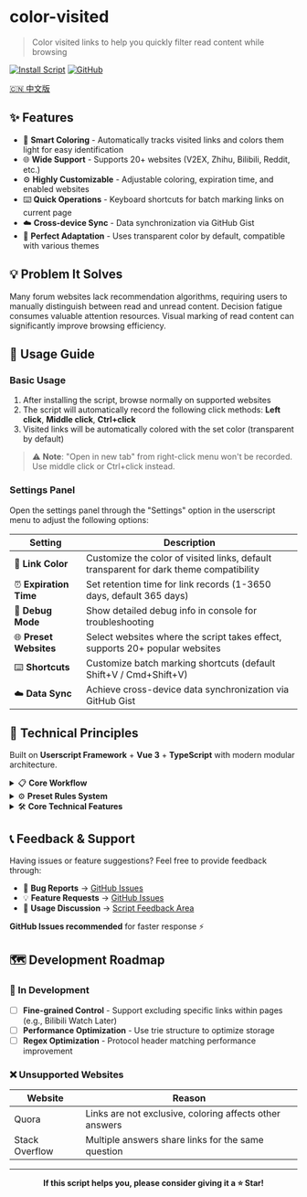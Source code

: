 # color-visited

> Color visited links to help you quickly filter read content while browsing

[![Install Script](https://img.shields.io/badge/Install-GreasyFork-blue?style=flat-square)](https://greasyfork.org/zh-CN/scripts/523600-color-visited-%E5%AF%B9%E5%B7%B2%E8%AE%BF%E9%97%AE%E8%BF%87%E7%9A%84%E9%93%BE%E6%8E%A5%E6%9F%93%E8%89%B2)
[![GitHub](https://img.shields.io/badge/Source-GitHub-green?style=flat-square)](https://github.com/chesha1/color-visited)

[🇨🇳 中文版](README.md)

## ✨ Features

- 🎯 **Smart Coloring** - Automatically tracks visited links and colors them light for easy identification
- 🌐 **Wide Support** - Supports 20+ websites (V2EX, Zhihu, Bilibili, Reddit, etc.)
- ⚙️ **Highly Customizable** - Adjustable coloring, expiration time, and enabled websites
- ⌨️ **Quick Operations** - Keyboard shortcuts for batch marking links on current page
- ☁️ **Cross-device Sync** - Data synchronization via GitHub Gist
- 🎨 **Perfect Adaptation** - Uses transparent color by default, compatible with various themes

## 💡 Problem It Solves

Many forum websites lack recommendation algorithms, requiring users to manually distinguish between read and unread content. Decision fatigue consumes valuable attention resources. Visual marking of read content can significantly improve browsing efficiency.

## 🚀 Usage Guide

### Basic Usage
1. After installing the script, browse normally on supported websites
2. The script will automatically record the following click methods: **Left click**, **Middle click**, **Ctrl+click**
3. Visited links will be automatically colored with the set color (transparent by default)

> ⚠️ **Note**: "Open in new tab" from right-click menu won't be recorded. Use middle click or Ctrl+click instead.

### Settings Panel
Open the settings panel through the "Settings" option in the userscript menu to adjust the following options:

| Setting | Description |
|---------|-------------|
| 🎨 **Link Color** | Customize the color of visited links, default transparent for dark theme compatibility |
| ⏰ **Expiration Time** | Set retention time for link records (1-3650 days, default 365 days) |
| 🐛 **Debug Mode** | Show detailed debug info in console for troubleshooting |
| 🌐 **Preset Websites** | Select websites where the script takes effect, supports 20+ popular websites |
| ⌨️ **Shortcuts** | Customize batch marking shortcuts (default Shift+V / Cmd+Shift+V) |
| ☁️ **Data Sync** | Achieve cross-device data synchronization via GitHub Gist |

## 🔧 Technical Principles

Built on **Userscript Framework** + **Vue 3** + **TypeScript** with modern modular architecture.

<details>
<summary>📋 <strong>Core Workflow</strong></summary>

1. **Page Detection** → Determine script activation through preset rules
2. **Link Monitoring** → Event delegation listens for link clicks (left/middle/Ctrl+click)
3. **State Recording** → Store URL and timestamp to GM local storage
4. **Style Coloring** → Dynamic CSS injection + class name addition for visual marking
5. **Dynamic Updates** → MutationObserver monitors DOM changes to handle new links

</details>

<details>
<summary>⚙️ <strong>Preset Rules System</strong></summary>

- Each website defines `pages` (running pages) and `patterns` (coloring links) regex rules
- Auto-generates `@include` rules from configuration during build
- Secondary URL matching check at runtime (handles SPA routing)
- Supports user dynamic enable/disable of websites

</details>

<details>
<summary>🛠️ <strong>Core Technical Features</strong></summary>

- **Shadow DOM Isolation** - Vue app completely independent, doesn't interfere with page styles
- **Event Delegation** - Document-level listening, perfectly handles dynamic content
- **URL Normalization** - Intelligently removes query parameters for better matching accuracy
- **GM API Integration** - Reliable local persistent storage
- **Cross-device Sync** - GitHub Gist cloud sync + automatic conflict resolution

</details>

## 📞 Feedback & Support

Having issues or feature suggestions? Feel free to provide feedback through:

- 🐛 **Bug Reports** → [GitHub Issues](https://github.com/chesha1/color-visited/issues)
- 💡 **Feature Requests** → [GitHub Issues](https://github.com/chesha1/color-visited/issues)
- 💬 **Usage Discussion** → [Script Feedback Area](https://greasyfork.org/zh-CN/scripts/523600-color-visited-%E5%AF%B9%E5%B7%B2%E8%AE%BF%E9%97%AE%E8%BF%87%E7%9A%84%E9%93%BE%E6%8E%A5%E6%9F%93%E8%89%B2/feedback)

**GitHub Issues recommended** for faster response ⚡

## 🗺️ Development Roadmap

### 🚧 In Development
- [ ] **Fine-grained Control** - Support excluding specific links within pages (e.g., Bilibili Watch Later)
- [ ] **Performance Optimization** - Use trie structure to optimize storage
- [ ] **Regex Optimization** - Protocol header matching performance improvement

### ❌ Unsupported Websites

| Website | Reason |
|---------|--------|
| Quora | Links are not exclusive, coloring affects other answers |
| Stack Overflow | Multiple answers share links for the same question |

---

<div align="center">

**If this script helps you, please consider giving it a ⭐ Star!**

</div>